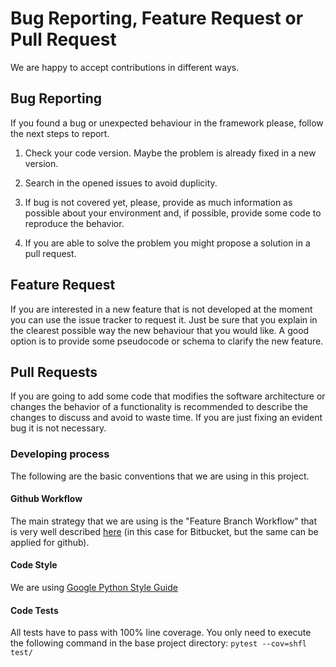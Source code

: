 # Bug Reporting, Feature Request or Pull Request

We are happy to accept contributions in different ways.

## Bug Reporting
If you found a bug or unexpected behaviour in the framework please, follow the next steps to report.

1. Check your code version. Maybe the problem is already fixed in a new version.

2. Search in the opened issues to avoid duplicity.

3. If bug is not covered yet, please, provide as much information as possible about your environment and, if possible, 
provide some code to reproduce the behavior.

4. If you are able to solve the problem you might propose a solution in a pull request.

## Feature Request

If you are interested in a new feature that is not developed at the moment you can use the issue tracker to request it.
 Just be sure that you explain in the clearest possible way the new behaviour that you would like. A good option is to 
 provide some pseudocode or schema to clarify the new feature.

## Pull Requests

If you are going to add some code that modifies the software architecture or changes the behavior of a functionality is 
recommended to describe the changes to discuss and avoid to waste time. If you are just fixing an evident bug it is not 
necessary.


### Developing process

The following are the basic conventions that we are using in this project.

#### Github Workflow

The main strategy that we are using is the "Feature Branch Workflow" that is very well described [here](https://www.atlassian.com/git/tutorials/comparing-workflows/feature-branch-workflow) (in this case for Bitbucket, but the same can be applied for github).

#### Code Style

We are using [Google Python Style Guide](http://google.github.io/styleguide/pyguide.html)

#### Code Tests

All tests have to pass with 100% line coverage. You only need to execute the following command in the base project directory:
`pytest --cov=shfl test/`
